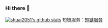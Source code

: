 ### Hi there 👋
[![shuai2051's github stats](https://github-readme-stats.vercel.app/api?username=shuai2051&theme=highcontrast)](https://github.com/shuai2051/2051)
短链服务：[短链服务](ccw.pw)
